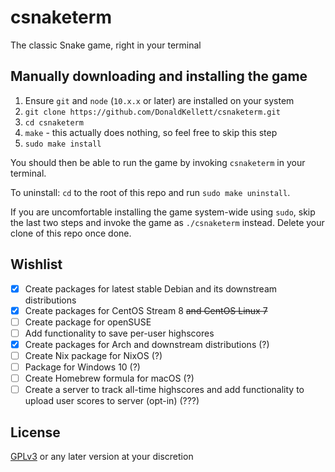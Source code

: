 # csnaketerm

The classic Snake game, right in your terminal

## Manually downloading and installing the game

1. Ensure `git` and `node` (`10.x.x` or later) are installed on your system
1. `git clone https://github.com/DonaldKellett/csnaketerm.git`
1. `cd csnaketerm`
1. `make` - this actually does nothing, so feel free to skip this step
1. `sudo make install`

You should then be able to run the game by invoking `csnaketerm` in your terminal.

To uninstall: `cd` to the root of this repo and run `sudo make uninstall`.

If you are uncomfortable installing the game system-wide using `sudo`, skip the last two steps and invoke the game as `./csnaketerm` instead. Delete your clone of this repo once done.

## Wishlist

- [x] Create packages for latest stable Debian and its downstream distributions
- [x] Create packages for CentOS Stream 8 ~~and CentOS Linux 7~~
- [ ] Create package for openSUSE
- [ ] Add functionality to save per-user highscores
- [x] Create packages for Arch and downstream distributions (?)
- [ ] Create Nix package for NixOS (?)
- [ ] Package for Windows 10 (?)
- [ ] Create Homebrew formula for macOS (?)
- [ ] Create a server to track all-time highscores and add functionality to upload user scores to server (opt-in) (???)

## License

[GPLv3](./LICENSE) or any later version at your discretion
